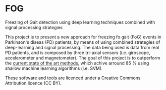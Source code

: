 FOG
===

Freezing of Gait detection using deep learning techniques combined with signal processing strategies

This project is to present a new approach for freezing fo gait (FoG) events in Parkinson's diseas (PD) patients, by means of using combined strategies of deep-learning and signal processing. The data being used is data from real PD patients, and is composed by three tri-axial sensors (i.e. giroscope, accelerometer and magnetometer). The goal of this project is to outperform the [current state of the art methods](http://link.springer.com/article/10.1007/s11517-015-1395-3), which achive arround 85 % using shallow machine learning algorithms (i.e. SVM).

These software and tools are licenced under a Creative Commons Attribution licence (CC BY).
